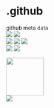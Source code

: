 # .github  
github meta data  
![](https://img.shields.io/github/commit-activity/m/GHub-fr/.github?color=red&style=for-the-badge)
![](https://img.shields.io/github/last-commit/GHub-fr/.github?color=red&style=for-the-badge)  
![](https://img.shields.io/github/stars/GHub-fr?color=red&style=for-the-badge)
![](https://img.shields.io/github/stars/GHub-fr/.github?color=red&label=repo%20stars&style=for-the-badge)
![](https://img.shields.io/github/contributors/GHub-fr/.github?style=for-the-badge)  
![](https://img.shields.io/github/languages/code-size/GHub-fr/.github?color=red)
![](https://img.shields.io/github/repo-size/GHub-fr/.github?color=red)  
  
  
<a href="https://GHub.fr"><img src="https://GHub.fr/storage/img/logo.png" width=100 height=100></a>  
<a href="https://discord.gg/rF25kjuv4v"><img src="https://discordapp.com/api/guilds/1015687367102836869/widget.png"></a>  
